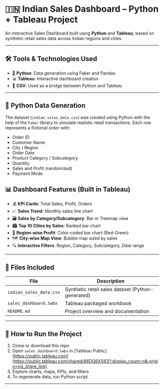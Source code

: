 # 🇮🇳 Indian Sales Dashboard – Python + Tableau Project

An interactive Sales Dashboard built using **Python** and **Tableau**, based on synthetic retail sales data across Indian regions and cities.

---

## 🛠️ Tools & Technologies Used

- 🐍 **Python**: Data generation using Faker and Pandas
- 📊 **Tableau**: Interactive dashboard creation
- 💾 **CSV**: Used as a bridge between Python and Tableau

---

## 🧪 Python Data Generation

The dataset (`indian_sales_data.csv`) was created using Python with the help of the `Faker` library to simulate realistic retail transactions. Each row represents a fictional order with:

- Order ID
- Customer Name
- City / Region
- Order Date
- Product Category / Subcategory
- Quantity
- Sales and Profit (randomized)
- Payment Mode


## 📊 Dashboard Features (Built in Tableau)

- 💰 **KPI Cards**: Total Sales, Profit, Orders
- 📈 **Sales Trend**: Monthly sales line chart
- 🗃️ **Sales by Category/Subcategory**: Bar or Treemap view
- 🏙️ **Top 10 Cities by Sales**: Ranked bar chart
- 📌 **Region-wise Profit**: Color-coded bar chart (Red-Green)
- 🗺️ **City-wise Map View**: Bubble map sized by sales
- 🔍 **Interactive Filters**: Region, Category, Subcategory, Date range

---

## 📁 Files Included

| File | Description |
|------|-------------|
| `indian_sales_data.csv` | Synthetic retail sales dataset (Python-generated) |
| `sales_dashboard.twbx` | Tableau packaged workbook |
| `README.md` | Project overview and documentation |

---


## 🚀 How to Run the Project

1. Clone or download this repo
2. Open `sales_dashboard.twbx` in [Tableau Public](https://public.tableau.com](https://public.tableau.com/shared/66DQ6XS63?:display_count=n&:origin=viz_share_link)
3. Explore charts, maps, KPIs, and filters
4. To regenerate data, run Python script 

---

